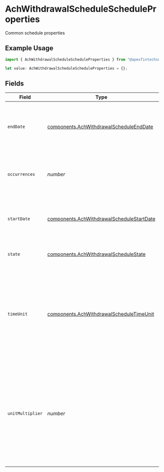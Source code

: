 # AchWithdrawalScheduleScheduleProperties

Common schedule properties

## Example Usage

```typescript
import { AchWithdrawalScheduleScheduleProperties } from "@apexfintechsolutions/ascend-sdk/models/components";

let value: AchWithdrawalScheduleScheduleProperties = {};
```

## Fields

| Field                                                                                                                                                                           | Type                                                                                                                                                                            | Required                                                                                                                                                                        | Description                                                                                                                                                                     | Example                                                                                                                                                                         |
| ------------------------------------------------------------------------------------------------------------------------------------------------------------------------------- | ------------------------------------------------------------------------------------------------------------------------------------------------------------------------------- | ------------------------------------------------------------------------------------------------------------------------------------------------------------------------------- | ------------------------------------------------------------------------------------------------------------------------------------------------------------------------------- | ------------------------------------------------------------------------------------------------------------------------------------------------------------------------------- |
| `endDate`                                                                                                                                                                       | [components.AchWithdrawalScheduleEndDate](../../models/components/achwithdrawalscheduleenddate.md)                                                                              | :heavy_minus_sign:                                                                                                                                                              | The schedule end date if there is a finite number of occurrences                                                                                                                | {<br/>"day": 31,<br/>"month": 12,<br/>"year": 2024<br/>}                                                                                                                        |
| `occurrences`                                                                                                                                                                   | *number*                                                                                                                                                                        | :heavy_minus_sign:                                                                                                                                                              | The number of occurrences (empty or 0 indicates unlimited occurrences)                                                                                                          | 12                                                                                                                                                                              |
| `startDate`                                                                                                                                                                     | [components.AchWithdrawalScheduleStartDate](../../models/components/achwithdrawalschedulestartdate.md)                                                                          | :heavy_minus_sign:                                                                                                                                                              | The schedule start date                                                                                                                                                         | {<br/>"day": 1,<br/>"month": 1,<br/>"year": 2024<br/>}                                                                                                                          |
| `state`                                                                                                                                                                         | [components.AchWithdrawalScheduleState](../../models/components/achwithdrawalschedulestate.md)                                                                                  | :heavy_minus_sign:                                                                                                                                                              | The state of the represented schedule                                                                                                                                           | ACTIVE                                                                                                                                                                          |
| `timeUnit`                                                                                                                                                                      | [components.AchWithdrawalScheduleTimeUnit](../../models/components/achwithdrawalscheduletimeunit.md)                                                                            | :heavy_minus_sign:                                                                                                                                                              | The time unit used to calculate the interval between transfers. The time period between transfers in a scheduled series is the unit of time times the multiplier                | MONTH                                                                                                                                                                           |
| `unitMultiplier`                                                                                                                                                                | *number*                                                                                                                                                                        | :heavy_minus_sign:                                                                                                                                                              | The multiplier used to determine the length of the interval between transfers. The time period between transfers in a scheduled series is the unit of time times the multiplier | 1                                                                                                                                                                               |